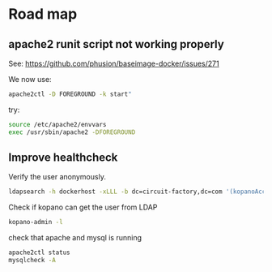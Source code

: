 # Road map

## apache2 runit script not working properly

See: https://github.com/phusion/baseimage-docker/issues/271

We now use:
```bash
apache2ctl -D FOREGROUND -k start"
```

try:
```bash
source /etc/apache2/envvars
exec /usr/sbin/apache2 -DFOREGROUND
```

## Improve healthcheck
Verify the user anonymously.
```bash
ldapsearch -h dockerhost -xLLL -b dc=circuit-factory,dc=com '(kopanoAccount=1)'
```

Check if kopano can get the user from LDAP
```bash
kopano-admin -l
```
check that apache and mysql is running
```bash
apache2ctl status
mysqlcheck -A
```
